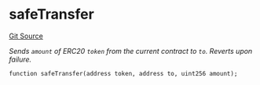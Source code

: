 # safeTransfer
[Git Source](https://github.com/zammdefi/ZAMM/blob/f29647612706d56219b8c998c8009dfa5002472c/src/utils/TransferHelper.sol)

*Sends `amount` of ERC20 `token` from the current contract to `to`.
Reverts upon failure.*


```solidity
function safeTransfer(address token, address to, uint256 amount);
```

